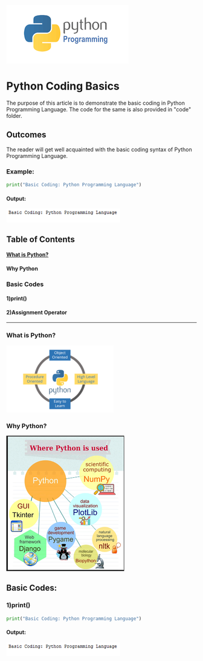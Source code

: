 ![python](/images/pythonprogramming.png)
# Python Coding Basics
The purpose of this article is to demonstrate the basic coding in Python Programming Language. The code for the same is also provided in "code" folder.
## Outcomes
The reader will get well acquainted with the basic coding syntax of Python Programming Language.
### Example:
```python
print("Basic Coding: Python Programming Language")
```
#### Output:
![python](/images/print.PNG)

## Table of Contents
#### [What is Python?](What-is-Python?])
#### Why Python
### Basic Codes
#### 1)print()
#### 2)Assignment Operator

---

### What is Python?
![python](/python3.png)

### Why Python?
![python](images/usesofpython.png)

## Basic Codes:

### 1)print()
```python
print("Basic Coding: Python Programming Language")
```
#### Output:
![python](/images/print.PNG)



